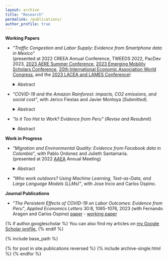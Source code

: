 ```yaml
---
layout: archive
title: "Research"
permalink: /publications/
author_profile: true
---
```


**Working Papers**
* _"Traffic Congestion and Labor Supply: Evidence from Smartphone data in Mexico"_ <br />
    (presented at 2022 CREEA Annual Conference, TWEEDS 2022, PacDev 2023, [2023 AERE Summer Conference](https://www.aere.org/aere-summer-conference), [2023 Emerging Mobility Scholars Conference](https://positivezero.civmin.utoronto.ca/travel-to-toronto/), [20th International Economic Association World Congress](https://ieawc2023.org/), and the [2023 LACEA and LAMES Conference](https://www.lacealames2023.org/))
    <details>
      <summary>Abstract</summary>
  
      Does traffic congestion affect time allocation? I use highly granular smartphone data from Mexico City to study empirically how traffic congestion affects work-       time allocation. I find that traffic increases hours worked. The effect is driven by workers leaving work later, not by changes in arrival time. There is modest       evidence that labor income does not increase although total hours do. These results highlight an avoidance mechanism consistent with bottleneck models that has been overlooked when estimating the costs of congestion. 
    </details>

* _"COVID-19 and the Amazon Rainforest: impacts, CO2 emissions, and social cost"_, with Jerico Fiestas and Javier Montoya (_Submitted_). 
    <details>
      <summary>Abstract</summary>
  
      We leverage spatial variation in the severity of the COVID-19 pandemic across Peru to examine its impacts on deforestation. We find that COVID-19 explains one-third of the deforestation increase in 2020. We estimate that a 10% increase in COVID-19 cases increases deforestation by 1.5%. This impact is exacerbated in districts with coca production or illegal mining. Pandemic-driven deforestation increased CO2 emissions by over 8 million tons, representing a social cost five times the national budget for forest management. These findings underscore the vulnerability of environmental monitoring and enforcement to external shocks in developing countries. 
    </details>  
        
* _"Is it Too Hot to Work? Evidence from Peru"_ (_Revise and Resubmit_)
    <details>
      <summary>Abstract</summary>
  
      Will raising temperatures due to climate change affect labor markets? This paper studies the effect of temperature on hours worked using panel data for Peru           from 2007-2015. I combine hours worked from household surveys with reanalysis and satellite weather data. I find evidence that hours worked are negatively             affected by hot temperatures. This effect is driven by informal jobs instead of jobs in industries highly exposed to the weather. These results suggest that           labor market segmentation may play a role in the impacts of climate change on labor market outcomes in developing countries.
    </details>    

**Work in Progress**
* _"Migration and Environmental Quality: Evidence from Facebook data in Colombia"_, with Pablo Ordonez and Julieth Santamaria. <br />
    (presented at 2022 [AAEA](https://www.aaea.org/) Annual Meeting)
    <details>
      <summary>Abstract</summary>
  
      How would the projected massive migration to cities in the developing world impact the environment? We study the effect of urban growth on air pollution using         the exogenous Venezuelan diaspora to Colombia. We track migrants using the Facebook logins of users who created an account in Venezuela and are currently in           Colombia. Using a difference-in-difference approach and an instrumental variable approach, we find that migration increases PM 2.5. This result highlights the         need for labor market policies that allow newcomers to relocate to less polluting industries.
    </details>     
    
* _"Who work outdoors? Using Machine Learning, Text-as-Data, and Large Language Models (LLMs)"_, with Jose Incio and Carlos Ospino.


**Journal Publications**
* _"The Persistent Effects of COVID-19 on Labor Outcomes: Evidence from Peru"_, _Applied Economics Letters_ 30:8, 1065-1076, 2023 (with Fernando Aragon and Carlos Ospino) [paper](https://www.tandfonline.com/eprint/ZEJY7UNFNQAUNRV9ABH9/full?target=10.1080/13504851.2022.2036319) - [working paper](https://ideas.repec.org/p/sfu/sfudps/dp21-10.html) <br />
<!--     (presented at [UNU-WIDER](https://www.wider.unu.edu/event/covid-19-and-development-effects-and-new-realities-global-south) Development Conference 2021) -->
    
    
{% if author.googlescholar %}
  You can also find my articles on <u><a href="{{author.googlescholar}}">my Google Scholar profile</a>.</u>
{% endif %}

{% include base_path %}

{% for post in site.publications reversed %}
  {% include archive-single.html %}
{% endfor %}
